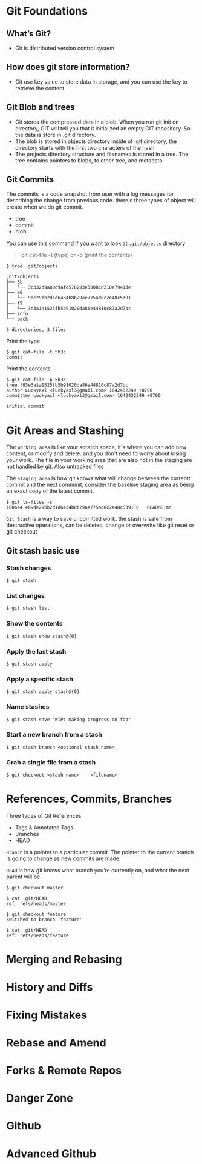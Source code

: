 # Git Foundations

## What’s Git?
- Git is distributed version control system

## How does git store information?
- Git use key value to store data in storage, and you can use the key to retrieve the content

## Git Blob and trees
- Git stores the compressed data in a blob. When you run git init on directory, GIT will tell you that it initialized an empty GIT repository. So the data is store in .git directory.
- The blob is stored in objects directory inside of .git directory, the directory starts with the first two characters of the hash
- The projects directory structure and filenames is stored in a tree. The tree contains pointers to blobs, to other tree, and metadata

## Git Commits
The commits is a code snapshot from user with a log messages for describing the change from previous code. there's three types of object will create when we do git commit.
- tree
- commit
- blob

You can use this command if you want to look at `.git/objects` directory

>git cat-file -t (type) or -p (print the contents)

```
$ tree .git/objects

.git/objects
├── 5b
│   └── 3c332d9a80d9afd578293e58081d210e79413e
├── e6
│   └── 9de29bb2d1d6434b8b29ae775ad8c2e48c5391
├── f9
│   └── 3e3a1a1525fb5b91020da86e44810c87a2d7bc
├── info
└── pack

5 directories, 3 files
```
Print the type
```
$ git cat-file -t 5b3c
commit
```
Print the contents
```
$ git cat-file -p 5b3c
tree f93e3a1a1525fb5b91020da86e44810c87a2d7bc
author Luckyaxl <luckyaxl3@gmail.com> 1642432249 +0700
committer Luckyaxl <luckyaxl3@gmail.com> 1642432249 +0700

initial commit
```

# Git Areas and Stashing
The `working area` is like your scratch space, it's where you can add new content, or modify and delete. and you don't need to worry about losing your work. The file in your working area that are also not in the staging are not handled by git. Also untracked files

The `staging area` is how git knows what will change between the currentt commit and the next commmit, consider the baseline staging area as being an exact copy of the latest commit.

```
$ git ls-files -s
100644 e69de29bb2d1d6434b8b29ae775ad8c2e48c5391 0	README.md
```

`Git Stash` is a way to save uncomitted work, the stash is safe from destructive operations, can be deleted, change or overwrite like git reset or git checkout

## Git stash basic use
### Stash changes
```
$ git stash
```
### List changes 
```
$ git stash list
```
### Show the contents
```
$ git stash show stash@{0}
```
### Apply the last stash
```
$ git stash apply
```
### Apply a specific stash
```
$ git stash apply stash@{0}
```

### Name stashes
```
$ git stash save "WIP: making progress on foo"
```

### Start a new branch from a stash
```
$ git stash branch <optional stash name>
```

### Grab a single file from a stash
```
$ git checkout <stash name> -- <filename>
```

# References, Commits, Branches
Three types of Git References

- Tags & Annotated Tags
- Branches
- HEAD

`Branch` is a pointer to a particular commit. The pointer to the current branch is going to change as new commits are made.

`HEAD` is how git knows what branch you’re currently on, and what the next parent will be.
```
$ git checkout master
```
```
$ cat .git/HEAD
ref: refs/heads/master
```
```
$ git checkout feature
Switched to branch 'feature'
```
```
$ cat .git/HEAD
ref: refs/heads/feature
```
# Merging and Rebasing
# History and Diffs
# Fixing Mistakes
# Rebase and Amend
# Forks & Remote Repos
# Danger Zone
# Github
# Advanced Github
